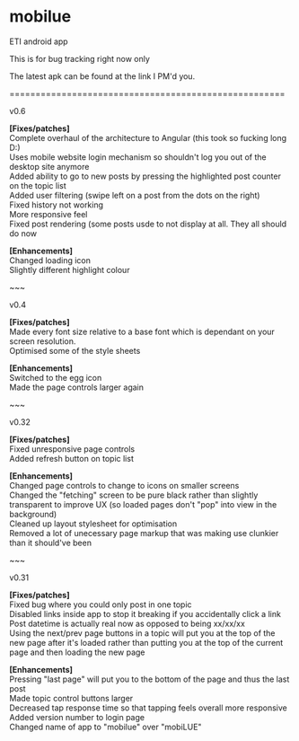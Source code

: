 mobilue
========

ETI android app

This is for bug tracking right now only

The latest apk can be found at the link I PM'd you.


<p>=====================================================</p>
v0.6

<b>[Fixes/patches]</b><br/>
Complete overhaul of the architecture to Angular (this took so fucking long D:) <br/>
Uses mobile website login mechanism so shouldn't log you out of the desktop site anymore<br/>
Added ability to go to new posts by pressing the highlighted post counter on the topic list<br/>
Added user filtering (swipe left on a post from the dots on the right)<br/>
Fixed history not working<br/>
More responsive feel<br/>
Fixed post rendering (some posts usde to not display at all. They all should do now<br/>

<b>[Enhancements]</b><br/>
Changed loading icon<br/>
Slightly different highlight colour<br/>

<p>~~~</p>

v0.4

<b>[Fixes/patches]</b><br/>
Made every font size relative to a base font which is dependant on your screen resolution.<br/>
Optimised some of the style sheets

<b>[Enhancements]</b><br/>
Switched to the egg icon<br/>
Made the page controls larger again<br/>

<p>~~~</p>

v0.32

<b>[Fixes/patches]</b><br/>
Fixed unresponsive page controls<br/>
Added refresh button on topic list<br/>

<b>[Enhancements]</b><br/>
Changed page controls to change to icons on smaller screens<br/>
Changed the "fetching" screen to be pure black rather than slightly transparent to improve UX (so loaded pages don't "pop" into view in the background)<br/>
Cleaned up layout stylesheet for optimisation<br/>
Removed a lot of unecessary page markup that was making use clunkier than it should've been<br/>

<p>~~~</p>

v0.31

<b>[Fixes/patches]</b><br/>
Fixed bug where you could only post in one topic<br/>
Disabled links inside app to stop it breaking if you accidentally click a link<br/>
Post datetime is actually real now as opposed to being xx/xx/xx<br/>
Using the next/prev page buttons in a topic will put you at the top of the new page after it's loaded rather than putting you at the top of the current page and then loading the new page<br/>

<b>[Enhancements]</b><br/>
Pressing "last page" will put you to the bottom of the page and thus the last post<br/>
Made topic control buttons larger<br/>
Decreased tap response time so that tapping feels overall more responsive<br/>
Added version number to login page<br/>
Changed name of app to "mobilue" over "mobiLUE"


